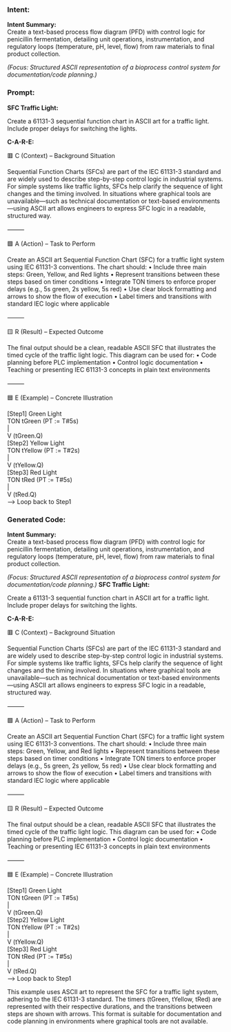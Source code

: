 ### Intent:
**Intent Summary:**  
Create a text-based process flow diagram (PFD) with control logic for penicillin fermentation, detailing unit operations, instrumentation, and regulatory loops (temperature, pH, level, flow) from raw materials to final product collection.  

*(Focus: Structured ASCII representation of a bioprocess control system for documentation/code planning.)*

### Prompt:
**SFC Traffic Light:**

Create a 61131-3 sequential function chart in ASCII art for a traffic light. Include proper delays for switching the lights.

**C-A-R-E:**

🟥 C (Context) – Background Situation

Sequential Function Charts (SFCs) are part of the IEC 61131-3 standard and are widely used to describe step-by-step control logic in industrial systems. For simple systems like traffic lights, SFCs help clarify the sequence of light changes and the timing involved. In situations where graphical tools are unavailable—such as technical documentation or text-based environments—using ASCII art allows engineers to express SFC logic in a readable, structured way.

⸻

🟩 A (Action) – Task to Perform

Create an ASCII art Sequential Function Chart (SFC) for a traffic light system using IEC 61131-3 conventions. The chart should:
	•	Include three main steps: Green, Yellow, and Red lights
	•	Represent transitions between these steps based on timer conditions
	•	Integrate TON timers to enforce proper delays (e.g., 5s green, 2s yellow, 5s red)
	•	Use clear block formatting and arrows to show the flow of execution
	•	Label timers and transitions with standard IEC logic where applicable

⸻

🟨 R (Result) – Expected Outcome

The final output should be a clean, readable ASCII SFC that illustrates the timed cycle of the traffic light logic. This diagram can be used for:
	•	Code planning before PLC implementation
	•	Control logic documentation
	•	Teaching or presenting IEC 61131-3 concepts in plain text environments

⸻

🟦 E (Example) – Concrete Illustration

[Step1] Green Light  
   TON tGreen (PT := T#5s)  
     |  
     V (tGreen.Q)  
[Step2] Yellow Light  
   TON tYellow (PT := T#2s)  
     |  
     V (tYellow.Q)  
[Step3] Red Light  
   TON tRed (PT := T#5s)  
     |  
     V (tRed.Q)  
 --> Loop back to Step1

### Generated Code:
**Intent Summary:**  
Create a text-based process flow diagram (PFD) with control logic for penicillin fermentation, detailing unit operations, instrumentation, and regulatory loops (temperature, pH, level, flow) from raw materials to final product collection.  

*(Focus: Structured ASCII representation of a bioprocess control system for documentation/code planning.)*
**SFC Traffic Light:**

Create a 61131-3 sequential function chart in ASCII art for a traffic light. Include proper delays for switching the lights.

**C-A-R-E:**

🟥 C (Context) – Background Situation

Sequential Function Charts (SFCs) are part of the IEC 61131-3 standard and are widely used to describe step-by-step control logic in industrial systems. For simple systems like traffic lights, SFCs help clarify the sequence of light changes and the timing involved. In situations where graphical tools are unavailable—such as technical documentation or text-based environments—using ASCII art allows engineers to express SFC logic in a readable, structured way.

⸻

🟩 A (Action) – Task to Perform

Create an ASCII art Sequential Function Chart (SFC) for a traffic light system using IEC 61131-3 conventions. The chart should:
	•	Include three main steps: Green, Yellow, and Red lights
	•	Represent transitions between these steps based on timer conditions
	•	Integrate TON timers to enforce proper delays (e.g., 5s green, 2s yellow, 5s red)
	•	Use clear block formatting and arrows to show the flow of execution
	•	Label timers and transitions with standard IEC logic where applicable

⸻

🟨 R (Result) – Expected Outcome

The final output should be a clean, readable ASCII SFC that illustrates the timed cycle of the traffic light logic. This diagram can be used for:
	•	Code planning before PLC implementation
	•	Control logic documentation
	•	Teaching or presenting IEC 61131-3 concepts in plain text environments

⸻

🟦 E (Example) – Concrete Illustration

[Step1] Green Light  
   TON tGreen (PT := T#5s)  
     |  
     V (tGreen.Q)  
[Step2] Yellow Light  
   TON tYellow (PT := T#2s)  
     |  
     V (tYellow.Q)  
[Step3] Red Light  
   TON tRed (PT := T#5s)  
     |  
     V (tRed.Q)  
 --> Loop back to Step1

This example uses ASCII art to represent the SFC for a traffic light system, adhering to the IEC 61131-3 standard. The timers (tGreen, tYellow, tRed) are represented with their respective durations, and the transitions between steps are shown with arrows. This format is suitable for documentation and code planning in environments where graphical tools are not available.

